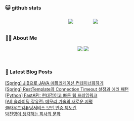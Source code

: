 
###  🐱 github stats  

<div id="main" align="center">
    <img src="https://github-readme-stats.vercel.app/api?username=peterica&count_private=true&show_icons=true&theme=radical"
        style="height: auto; margin-left: 20px; margin-right: 20px; padding: 10px;"/>
    <img src="https://github-readme-stats.vercel.app/api/top-langs/?username=peterica&layout=compact"   
        style="height: auto; margin-left: 20px; margin-right: 20px; padding: 10px;"/>
</div>

###  💁‍♀️ About Me  
<p align="center">
    <a href="https://peterica.tistory.com/"><img src="https://img.shields.io/badge/Blog-FF5722?style=flat-square&logo=Blogger&logoColor=white"/></a>
    <a href="mailto:ilovefran.ofm@gmail.com"><img src="https://img.shields.io/badge/Gmail-d14836?style=flat-square&logo=Gmail&logoColor=white&link=ilovefran.ofm@gmail.com"/></a>
</p>

<br>

### 📕 Latest Blog Posts   

<a href ="https://peterica.tistory.com/827"> [Spring] JIB으로 JAVA 애플리케이션 컨테이너화하기 </a> <br>
<a href ="https://peterica.tistory.com/826"> [Spring] RestTemplate의 Connection Timeout 설정과 에러 패턴 </a> <br>
<a href ="https://peterica.tistory.com/825"> [Python] FastAPI: 현대적이고 빠른 웹 프레임워크 </a> <br>
<a href ="https://peterica.tistory.com/824"> [AI] 슬라이딩 강유전: 메모리 기술의 새로운 지평 </a> <br>
<a href ="https://peterica.tistory.com/823"> 클라우드컴퓨팅서비스 보안 인증 제도란 </a> <br>
<a href ="https://peterica.tistory.com/822"> 박진영이 생각하는 회사의 문화 </a> <br>
